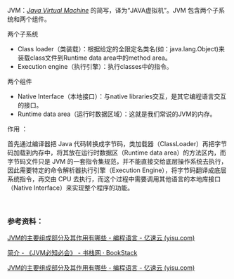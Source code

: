 

JVM：<u>*Java Virtual Machine*</u> 的简写，译为“JAVA虚拟机”。JVM 包含两个子系统和两个组件。



两个子系统

* Class loader（类装载）：根据给定的全限定名类名(如：java.lang.Object)来装载class文件到Runtime data area中的method area。
* Execution engine（执行引擎）：执行classes中的指令。



两个组件

* Native Interface（本地接口）：与native libraries交互，是其它编程语言交互的接口。
* Runtime data area（运行时数据区域）：这就是我们常说的JVM的内存。



作用 ：

首先通过编译器把 Java 代码转换成字节码，类加载器（ClassLoader）再把字节码加载到内存中，将其放在运行时数据区（Runtime data area）的方法区内，而字节码文件只是 JVM 的一套指令集规范，并不能直接交给底层操作系统去执行，因此需要特定的命令解析器执行引擎（Execution Engine），将字节码翻译成底层系统指令，再交由 CPU 去执行，而这个过程中需要调用其他语言的本地库接口（Native Interface）来实现整个程序的功能。

‍

### 参考资料：

[JVM的主要组成部分及其作用有哪些 - 编程语言 - 亿速云 (yisu.com)](https://www.yisu.com/zixun/539111.html)

[简介 - 《JVM必知必会》 - 书栈网 · BookStack](https://www.bookstack.cn/read/chinageek-jvm/README.md)

[JVM的主要组成部分及其作用有哪些 - 编程语言 - 亿速云 (yisu.com)](https://www.yisu.com/zixun/539111.html)

